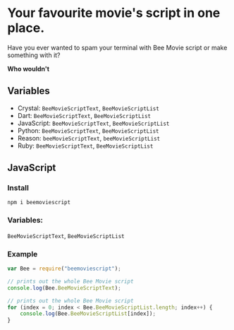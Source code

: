 # Your favourite movie's script in one place.

Have you ever wanted to spam your terminal with Bee Movie script or make something with it?

__Who wouldn't__

## Variables
- Crystal: `BeeMovieScriptText`, `BeeMovieScriptList`
- Dart: `BeeMovieScriptText`, `BeeMovieScriptList`
- JavaScript: `BeeMovieScriptText`, `BeeMovieScriptList`
- Python: `BeeMovieScriptText`, `BeeMovieScriptList`
- Reason: `beeMovieScriptText`, `beeMovieScriptList`
- Ruby: `BeeMovieScriptText`, `BeeMovieScriptList`

## JavaScript
### Install
`npm i beemoviescript`

### Variables:
`BeeMovieScriptText`, `BeeMovieScriptList`

### Example
``` js
var Bee = require("beemoviescript");

// prints out the whole Bee Movie script
console.log(Bee.BeeMovieScriptText);

// prints out the whole Bee Movie script
for (index = 0; index < Bee.BeeMovieScriptList.length; index++) {
    console.log(Bee.BeeMovieScriptList[index]);
}
```
